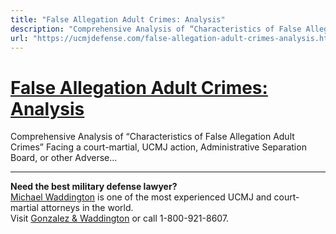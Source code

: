 ```yaml
---
title: "False Allegation Adult Crimes: Analysis"
description: "Comprehensive Analysis of “Characteristics of False Allegation Adult Crimes” Facing a court-martial, UCMJ action, Administrative Separation Board, or other Adverse..."
url: "https://ucmjdefense.com/false-allegation-adult-crimes-analysis.html"
---
```


# [False Allegation Adult Crimes: Analysis](https://ucmjdefense.com/false-allegation-adult-crimes-analysis.html)

Comprehensive Analysis of “Characteristics of False Allegation Adult Crimes” Facing a court-martial, UCMJ action, Administrative Separation Board, or other Adverse...

---

**Need the best military defense lawyer?**  
[Michael Waddington](https://ucmjdefense.com/attorneys/michael-stewart-waddington-partner.html) is one of the most experienced UCMJ and court-martial attorneys in the world.  
Visit [Gonzalez & Waddington](https://ucmjdefense.com) or call 1-800-921-8607.
